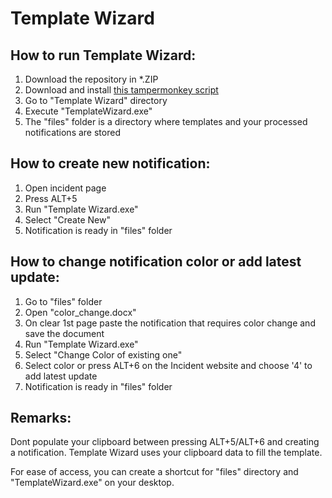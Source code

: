 # Template Wizard

## How to run Template Wizard:

1. Download the repository in *.ZIP
3. Download and install [this tampermonkey script](https://github.com/JohnyHCL/TemplateWizard/raw/master/src/template_copy.user.js)
2. Go to "Template Wizard" directory
3. Execute "TemplateWizard.exe"
4. The "files" folder is a directory where templates and your processed notifications are stored

## How to create new notification:

1. Open incident page
2. Press ALT+5
3. Run "Template Wizard.exe"
4. Select "Create New"
5. Notification is ready in "files" folder
	

## How to change notification color or add latest update:
	
1. Go to "files" folder
2. Open "color_change.docx"
3. On clear 1st page paste the notification that requires color change and save the document
4. Run "Template Wizard.exe"
5. Select "Change Color of existing one"
6. Select color or press ALT+6 on the Incident website and choose '4' to add latest update
7. Notification is ready in "files" folder


## Remarks:

Dont populate your clipboard between pressing ALT+5/ALT+6 and creating a notification. Template Wizard uses your clipboard data to fill the template.

For ease of access, you can create a shortcut for "files" directory and "TemplateWizard.exe" on your desktop.